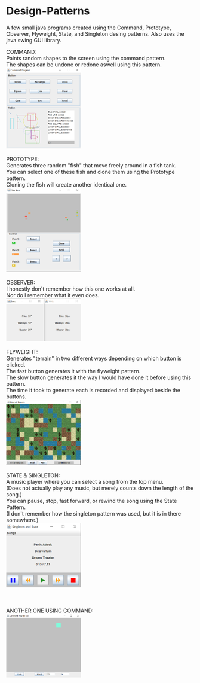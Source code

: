 # Design-Patterns
A few small java programs created using the Command, Prototype, Observer, Flyweight, State, and Singleton desing patterns.
Also uses the java swing GUI library.

COMMAND:<br>
Paints random shapes to the screen using the command pattern.<br>
The shapes can be undone or redone aswell using this pattern.<br>
<img src="Command.PNG" width="200">
<br>
<br>
PROTOTYPE:<br>
Generates three random "fish" that move freely around in a fish tank.<br>
You can select one of these fish and clone them using the Prototype pattern.<br>
Cloning the fish will create another identical one.<br>
<img src="Prototype.PNG" width="200">
<br>
<br>
OBSERVER:<br>
I honestly don't remember how this one works at all.<br>
Nor do I remember what it even does.<br>
<img src="Observer.PNG" width="200">
<br>
<br>
FLYWEIGHT:<br>
Generates "terrain" in two different ways depending on which button is clicked.<br>
The fast button generates it with the flyweight pattern.<br>
The slow button generates it the way I would have done it before using this pattern.<br>
The time it took to generate each is recorded and displayed beside the buttons.<br>
<img src="Flyweight.PNG" width="200">
<br>
<br>
STATE & SINGLETON:<br>
A music player where you can select a song from the top menu.<br>
(Does not actually play any music, but merely counts down the length of the song.)<br>
You can pause, stop, fast forward, or rewind the song using the State Pattern.<br>
(I don't remember how the singleton pattern was used, but it is in there somewhere.)<br>
<img src="StateAndSingleton.PNG" width="200">
<br>
<br>
<br>
<br>
ANOTHER ONE USING COMMAND:<br>
<img src="Undo.PNG" width="200">
<br>
